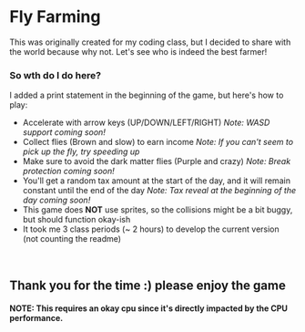# Fly Farming
This was originally created for my coding class, but I decided to share with the world because why not. Let's see who is indeed the best farmer!
<br/>
### So wth do I do here?
I added a print statement in the beginning of the game, but here's how to play:
* Accelerate with arrow keys (UP/DOWN/LEFT/RIGHT) *Note: WASD support coming soon!*
* Collect flies (Brown and slow) to earn income *Note: If you can't seem to pick up the fly, try speeding up*
* Make sure to avoid the dark matter flies (Purple and crazy) *Note: Break protection coming soon!*
* You'll get a random tax amount at the start of the day, and it will remain constant until the end of the day *Note: Tax reveal at the beginning of the day coming soon!*
* This game does **NOT** use sprites, so the collisions might be a bit buggy, but should function okay-ish
* It took me 3 class periods (~ 2 hours) to develop the current version (not counting the readme)
<br/>

## Thank you for the time :) please enjoy the game
#### NOTE: This requires an okay cpu since it's directly impacted by the CPU performance.

<br/>
